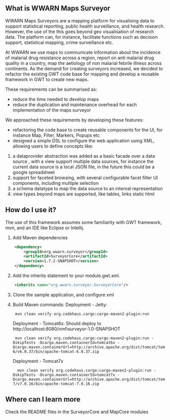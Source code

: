 ## What is WWARN Maps Surveyor
WWARN Maps Surveyors are a mapping platform for visualising data to support statistical 
reporting, public health surveillance, and health research. However, the use of the this 
goes beyond geo visualisation of research data. The platform can, for instance, facilitate 
functions such as decision support, statistical mapping, crime surveillance etc.

At WWARN we use maps to communicate information about the incidence of malarial drug resistance  across a region, 
report on anti malarial drug quality in a country, map the aetiology of non malarial febrile  illness across 
continents. As the demand for creating surveyors increased, we decided to refactor the existing GWT code base for
mapping and develop a reusable framework in GWT to create new maps. 

These requirements can be summarised as:

* reduce the time needed to develop maps 
* reduce the duplication and maintenance overhead for each implementation of the maps surveyor
 
We approached these requirements by developing these features:

* refactoring the code base to create reusable components for the UI, for instance Map, Filter, Markers, Popups etc
* designed a simple DSL to configure the web application using XML, allowing users to define concepts like:

1. a dataprovider abstraction was added as a basic facade over a data source , with a view support multiple data 
   sources, for instance the current data source is a local JSON file, in the future this could be a google spreadsheet
2. support for faceted browsing, with several configurable facet filter UI components, including multiple selection
3. a schema datatype to map the data source to an internal representation
4. view types beyond maps are supported, like tables, links static html  
    
## How do I use it?
The use of this framework assumes some familiarity with GWT framework, mvn, and an IDE like Eclipse or Intellij.

1. Add Maven dependencies

```xml
    <dependency>
        <groupId>org.wwarn.surveyor</groupId>
        <artifactId>SurveyorCore</artifactId>
        <version>1.7.2-SNAPSHOT</version>
    </dependency>
```

2. Add the inherits statement to your module.gwt.xml.	
```xml
    <inherits name="org.wwarn.surveyor.SurveyorCore"/>
```
	
3. Clone the sample application, and configure xml

4. Build
   Maven commands: Deployment - Jetty:

   ```
    mvn clean verify org.codehaus.cargo:cargo-maven2-plugin:run
   ```

   Deployment - Tomcat6x: Should deploy to http://localhost:8080/nmfisurveyor-1.0-SNAPSHOT

   ```
    mvn clean verify org.codehaus.cargo:cargo-maven2-plugin:run -DskipTests -Dcargo.maven.containerId=tomcat6x -Dcargo.maven.containerUrl=http://archive.apache.org/dist/tomcat/tomcat-6/v6.0.37/bin/apache-tomcat-6.0.37.zip
   ```
   
   Deployment - Tomcat7x

   ```
     mvn clean verify org.codehaus.cargo:cargo-maven2-plugin:run -DskipTests -Dcargo.maven.containerId=tomcat7x -Dcargo.maven.containerUrl=http://archive.apache.org/dist/tomcat/tomcat-7/v7.0.16/bin/apache-tomcat-7.0.16.zip
   ```

## Where can I learn more
Check the README files in the SurveyorCore and MapCore modules